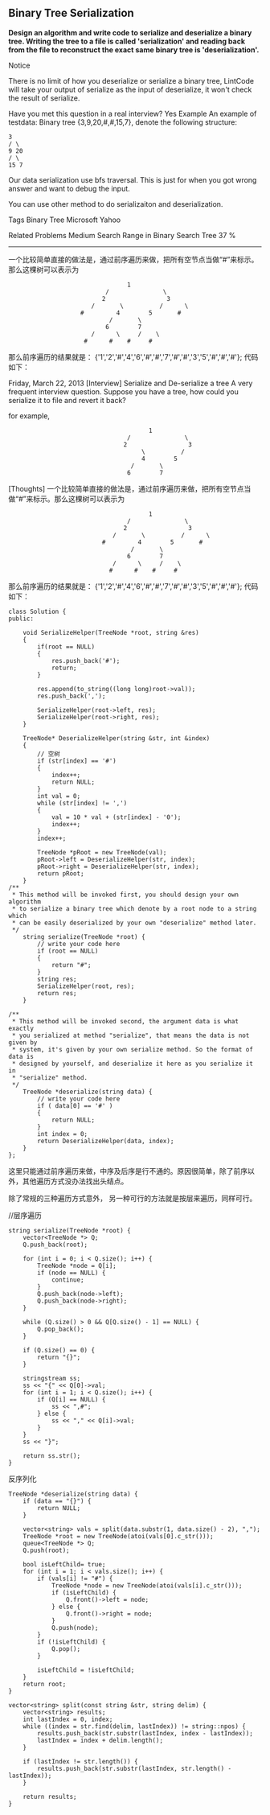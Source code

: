 ## Binary Tree Serialization ##

**Design an algorithm and write code to serialize and deserialize a binary tree. Writing the tree to a file is called 'serialization' and reading back from the file to reconstruct the exact same binary tree is 'deserialization'.**

Notice

There is no limit of how you deserialize or serialize a binary tree, LintCode will take your output of serialize as the input of deserialize, it won't check the result of serialize.

Have you met this question in a real interview? Yes
Example
An example of testdata: Binary tree {3,9,20,#,#,15,7}, denote the following structure:

	3
	/ \
	9 20
	/ \
	15 7
Our data serialization use bfs traversal. This is just for when you got wrong answer and want to debug the input.

You can use other method to do serializaiton and deserialization.

Tags 
Binary Tree Microsoft Yahoo

Related Problems 
Medium Search Range in Binary Search Tree 37 %

----------


一个比较简单直接的做法是，通过前序遍历来做，把所有空节点当做“#”来标示。那么这棵树可以表示为

                                     1
                               /               \
                              2                 3
                           /       \          /      \
                        #         4        5       #
                                /       \
                               6        7
                           /      \     /    \
                         #      #    #     #
那么前序遍历的结果就是： {'1','2','#','4','6','#','#','7','#','#','3','5','#','#','#'}; 代码如下：

Friday, March 22, 2013
[Interview] Serialize and De-serialize a tree
A very frequent interview question. Suppose you have a tree, how could you serialize it to file and revert it back?

for example,

                                           1
                                     /               \
                                    2                 3
                                         \          /     
                                         4        5     
                                      /       \
                                     6        7
[Thoughts]
一个比较简单直接的做法是，通过前序遍历来做，把所有空节点当做“#”来标示。那么这棵树可以表示为

                                           1
                                     /               \
                                    2                 3
                                 /       \          /      \
                              #         4        5       #
                                      /       \
                                     6        7
                                 /      \     /    \
                                #      #    #     #
那么前序遍历的结果就是： {'1','2','#','4','6','#','#','7','#','#','3','5','#','#','#'}; 代码如下：

	class Solution {
	public:
	
		void SerializeHelper(TreeNode *root, string &res)  
		{  
		    if(root == NULL)  
		    {  
		        res.push_back('#');  
		        return;  
		    }
		
		    res.append(to_string((long long)root->val));  
		    res.push_back(',');
		
		    SerializeHelper(root->left, res);  
		    SerializeHelper(root->right, res);  
		}
	
		TreeNode* DeserializeHelper(string &str, int &index)   
		{  
		    // 空树  
		    if (str[index] == '#')   
		    {  
		        index++;  
		        return NULL;  
		    }  
		    int val = 0;  
		    while (str[index] != ',')   
		    {  
		        val = 10 * val + (str[index] - '0');  
		        index++;  
		    }  
		    index++;
		
		    TreeNode *pRoot = new TreeNode(val);  
		    pRoot->left = DeserializeHelper(str, index);  
		    pRoot->right = DeserializeHelper(str, index); 
		    return pRoot;  
		}  
	/**
	 * This method will be invoked first, you should design your own algorithm 
	 * to serialize a binary tree which denote by a root node to a string which
	 * can be easily deserialized by your own "deserialize" method later.
	 */
		string serialize(TreeNode *root) {
		    // write your code here
		    if (root == NULL)   
		    {  
		        return "#";  
		    }  
		    string res;  
		    SerializeHelper(root, res);  
		    return res;  
		}
	
	/**
	 * This method will be invoked second, the argument data is what exactly
	 * you serialized at method "serialize", that means the data is not given by
	 * system, it's given by your own serialize method. So the format of data is
	 * designed by yourself, and deserialize it here as you serialize it in 
	 * "serialize" method.
	 */
		TreeNode *deserialize(string data) {
		    // write your code here
		    if ( data[0] == '#' )   
		    {  
		        return NULL;  
		    }  
		    int index = 0;
		    return DeserializeHelper(data, index);  
		}
	};
这里只能通过前序遍历来做，中序及后序是行不通的。原因很简单，除了前序以外，其他遍历方式没办法找出头结点。

除了常规的三种遍历方式意外， 另一种可行的方法就是按层来遍历，同样可行。

//层序遍历

	string serialize(TreeNode *root) {
	    vector<TreeNode *> Q;
	    Q.push_back(root);
	
	    for (int i = 0; i < Q.size(); i++) {
	        TreeNode *node = Q[i];
	        if (node == NULL) {
	            continue;
	        }
	        Q.push_back(node->left);
	        Q.push_back(node->right);
	    }
	
	    while (Q.size() > 0 && Q[Q.size() - 1] == NULL) {
	        Q.pop_back();
	    }
	
	    if (Q.size() == 0) {
	        return "{}";
	    }
	
	    stringstream ss;
	    ss << "{" << Q[0]->val;
	    for (int i = 1; i < Q.size(); i++) {
	        if (Q[i] == NULL) {
	            ss << ",#";
	        } else {
	            ss << "," << Q[i]->val;
	        }
	    }
	    ss << "}";
	
	    return ss.str(); 
	}

反序列化

	TreeNode *deserialize(string data) {
	    if (data == "{}") {
	        return NULL;
	    }
	
	    vector<string> vals = split(data.substr(1, data.size() - 2), ",");
	    TreeNode *root = new TreeNode(atoi(vals[0].c_str()));
	    queue<TreeNode *> Q;
	    Q.push(root);
	
	    bool isLeftChild= true;
	    for (int i = 1; i < vals.size(); i++) {
	        if (vals[i] != "#") {
	            TreeNode *node = new TreeNode(atoi(vals[i].c_str()));
	            if (isLeftChild) {
	                Q.front()->left = node;
	            } else {
	                Q.front()->right = node;
	            }
	            Q.push(node);
	        }
	        if (!isLeftChild) {
	            Q.pop();
	        }
	
	        isLeftChild = !isLeftChild; 
	    }
	    return root;
	}

	vector<string> split(const string &str, string delim) {
	    vector<string> results;
	    int lastIndex = 0, index;
	    while ((index = str.find(delim, lastIndex)) != string::npos) {
	        results.push_back(str.substr(lastIndex, index - lastIndex));
	        lastIndex = index + delim.length();
	    }
	
	    if (lastIndex != str.length()) {
	        results.push_back(str.substr(lastIndex, str.length() - lastIndex));
	    }
	
	    return results;
	}